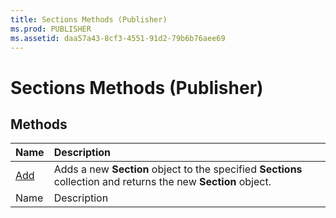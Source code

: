 ```yaml
---
title: Sections Methods (Publisher)
ms.prod: PUBLISHER
ms.assetid: daa57a43-8cf3-4551-91d2-79b6b76aee69
---
```



# Sections Methods (Publisher)

## Methods



|**Name**|**Description**|
|:-----|:-----|
| [Add](sections-add-method-publisher.md)|Adds a new  **Section** object to the specified **Sections** collection and returns the new **Section** object.|
|Name|Description|

